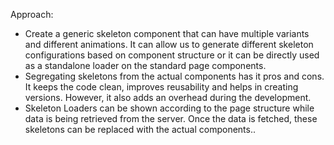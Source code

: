 Approach:
- Create a generic skeleton component that can have multiple variants and different animations. It can allow us to generate different skeleton configurations based on component structure or it can be directly used as a standalone loader on the standard page components.
- Segregating skeletons from the actual components has it pros and cons. It keeps the code clean, improves reusability and helps in creating versions. However, it also adds an overhead during the development.
- Skeleton Loaders can be shown according to the page structure while data is being retrieved from the server. Once the data is fetched, these skeletons can be replaced with the actual components..
